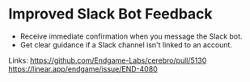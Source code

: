 # Improved Slack Bot Feedback

*   Receive immediate confirmation when you message the Slack bot.
*   Get clear guidance if a Slack channel isn't linked to an account.

Links:
https://github.com/Endgame-Labs/cerebro/pull/5130
https://linear.app/endgame/issue/END-4080

